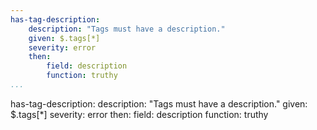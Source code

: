```yaml
---
has-tag-description:
    description: "Tags must have a description."
    given: $.tags[*]
    severity: error
    then:
        field: description
        function: truthy    
...
```

has-tag-description:
    description: "Tags must have a description."
    given: $.tags[*]
    severity: error
    then:
        field: description
        function: truthy 